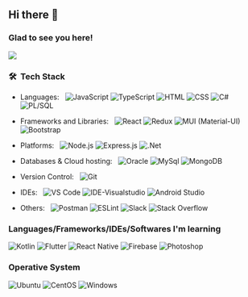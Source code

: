 
<!---
ErandaMadusanka/ErandaMadusanka is a ✨ special ✨ repository because its `README.md` (this file) appears on your GitHub profile.
You can click the Preview link to take a look at your changes.
--->

<!-- ## Hey, I'm [Eranda](https://github.com/ErandaMadusanka), Great to see you here! -->
## Hi there 👋
### Glad to see you here! 

![](https://visitor-badge.glitch.me/badge?page_id=ErandaMadusanka.ErandaMadusanka&style=flat-square&color=0088cc)



### 🛠 &nbsp;Tech Stack

- Languages: &nbsp;
  ![JavaScript](https://img.shields.io/badge/-JavaScript-05122A.svg?&logo=javascript)
  ![TypeScript](https://img.shields.io/badge/TypeScript-007ACC?logo=typescript&logoColor=white)
  ![HTML](https://img.shields.io/badge/-HTML-05122A.svg?&logo=HTML5)
  ![CSS](https://img.shields.io/badge/-CSS-05122A.svg?&logo=CSS3&logoColor=1572B6)
  ![C#](https://img.shields.io/badge/C%23-05122A.svg?logo=c-sharp)
  ![PL/SQL](https://img.shields.io/badge/PL%2FSQL-003B57?logo=oracle)
  <!-- ![PHP](https://img.shields.io/badge/PHP-05122A.svg?logo=php&) -->

- Frameworks and Libraries: &nbsp;
  ![React](https://img.shields.io/badge/-React-05122A.svg?&logo=react)
  ![Redux](https://img.shields.io/badge/-Redux-05122A.svg?&logo=redux&logoColor=764abc)
  ![MUI (Material-UI)](https://img.shields.io/badge/MUI-05122A.svg?logo=mui&logoColor=%230081CB)
  ![Bootstrap](https://img.shields.io/badge/-Bootstrap-05122A.svg?&logo=bootstrap)

- Platforms: &nbsp;
  ![Node.js](https://img.shields.io/badge/-Node.js-05122A.svg?&logo=node.js)
  ![Express.js](https://img.shields.io/badge/Express.js-05122A.svg?logo=express&logoColor=%2361DAFB)
  ![.Net](https://img.shields.io/badge/.NET-5C2D91?logo=.net&logoColor=white)
  
- Databases & Cloud hosting:  &nbsp;
  ![Oracle](https://img.shields.io/badge/Oracle-05122A.svg?logo=oracle&logoColor=f80000)
  ![MySql](https://img.shields.io/badge/-MySql-05122A.svg?&logo=mysql)
  ![MongoDB](https://img.shields.io/badge/MongoDB-05122A.svg?logo=mongodb)
  <!-- ![MongoDB Atlas](https://img.shields.io/badge/-MongoDB%20Atlas-05122A.svg?&logo=mongodb)
  ![Heroku](https://img.shields.io/badge/Heroku-05122A.svg?logo=heroku&logoColor=6567a5) -->
    
- Version Control: &nbsp;
  ![Git](https://img.shields.io/badge/-Git-05122A.svg?&logo=git)
  <!-- ![GITHUB](https://img.shields.io/badge/GitHub-05122A.svg?&logo=github)
  ![GITLAB](https://img.shields.io/badge/GitLab-05122A.svg?&logo=gitlab)
  ![Bitbucket](https://img.shields.io/badge/bitbucket-05122A.svg?logo=bitbucket&logoColor=007ACC) -->
  
- IDEs: &nbsp;
  ![VS Code](https://img.shields.io/badge/-Visual%20Studio%20Code-05122A.svg?&logo=visual-studio-code&logoColor=007ACC)
  ![IDE-Visualstudio](https://img.shields.io/badge/Visual%20Studio-05122A.svg?logo=visual-studio-code&logoColor=5C2D91)
  ![Android Studio](https://img.shields.io/badge/-Android%20Studio-05122A.svg?&logo=android-studio)
  <!-- ![Notepad++](https://img.shields.io/badge/Notepad++-05122A.svg?logo=notepad%2b%2b&logoColor=90E59A)
  ![Atom](https://img.shields.io/badge/Atom-05122A.svg?logo=atom&logoColor=white) -->
  
 
- Others: &nbsp;
  ![Postman](https://img.shields.io/badge/Postman-05122A?logo=postman&logoColor=FF6C37)
  ![ESLint](https://img.shields.io/badge/ESLint-05122A?logo=eslint&logoColor=4B3263)
  ![Slack](https://img.shields.io/badge/Slack-05122A?logo=slack&logoColor=4A154B)
  ![Stack Overflow](https://img.shields.io/badge/-Stack%20Overflow-05122A?logo=stack-overflow&logoColor=FE7A16)

  <!--![Apache](https://img.shields.io/badge/apache-05122A.svg?logo=apache&logoColor=%23D42029) -->
  
<!--   ![Google Sheets](https://img.shields.io/badge/Google%20Sheets-34A853.svg?logo=google%20sheets&logoColor=white) -->



 
### Languages/Frameworks/IDEs/Softwares I'm learning 

![Kotlin](https://img.shields.io/badge/-Kotlin-05122A.svg?&logo=Kotlin)
![Flutter](https://img.shields.io/badge/-Flutter-05122A.svg?&logo=flutter&logoColor=007ACC)
![React Native](https://img.shields.io/badge/React%20Native-05122A.svg?logo=react&logoColor=%2361DAFB)
![Firebase](https://img.shields.io/badge/-Firestore-05122A.svg?&logo=firebase)
![Photoshop](https://img.shields.io/badge/-Photoshop-05122A.svg?&logo=adobe-photoshop)
<!-- ![Python](https://img.shields.io/badge/-Python-05122A.svg?&logo=python&logoColor=ffdd54)
![Java](https://img.shields.io/badge/-Java-05122A.svg?&logo=Java&logoColor=007ACC)
![Dart](https://img.shields.io/badge/-Dart-05122A.svg?&logo=Dart&logoColor=007ACC)
![R (Statistics)](https://img.shields.io/badge/-R-05122A.svg?&logo=R&logoColor=276DC3)
![RStudio](https://img.shields.io/badge/-RStudio-05122A.svg?&logo=rstudio)
![Illustrator](https://img.shields.io/badge/-Illustrator-05122A.svg?&logo=adobe-illustrator)-->

<!-- ![Eclipse](https://img.shields.io/badge/-Eclipse-05122A.svg?&logo=eclipse) -->
<!-- ![IntelliJ IDEA](https://img.shields.io/badge/-IntelliJ%20IDEA-05122A.svg?&logo=intellij-idea&logoColor=f70486) -->
<!-- ![C](https://img.shields.io/badge/-C-05122A.svg?&logo=C&logoColor=A8B9CC) -->
<!-- ![C++](https://img.shields.io/badge/-C++-05122A.svg?&logo=C%2B%2B&logoColor=00599C) -->
<!-- <a href="#"><img alt="OS-Linux" src=""></a> -->

### Operative System
<!-- ![Ubuntu](https://img.shields.io/badge/Linux-1793D1.svg?style=for-the-badge&logo=linux&logoColor=white) -->
![Ubuntu](https://img.shields.io/badge/Ubuntu-E95420?style=for-the-badge&logo=ubuntu&logoColor=white)
![CentOS](https://img.shields.io/badge/CentOS-262577?style=for-the-badge&logo=centos&logoColor=white)
![Windows](https://img.shields.io/badge/Windows-0078D6?style=for-the-badge&logo=windows&logoColor=white)

<!-- ### ⚙️ &nbsp;GitHub Analytics -->

<!-- <p align="left">
<img width="276" src="https://raw.githubusercontent.com/ErandaMadusanka/ErandaMadusanka/master/profile-summary-card-output/github_dark/3-stats.svg"> 
<img width="570" src="https://raw.githubusercontent.com/ErandaMadusanka/ErandaMadusanka/master/profile-summary-card-output/github_dark/0-profile-details.svg">
</p> -->

<!-- <img width="276" src="https://raw.githubusercontent.com/8BitJonny/8BitJonny/master/profile-summary-card-output/github_dark/3-stats.svg">  -->
<!-- <img width="570" src="https://raw.githubusercontent.com/8BitJonny/8BitJonny/master/profile-summary-card-output/github_dark/0-profile-details.svg"> -->

<!-- <p align="left">
  <a href="https://github.com/ErandaMadusanka" target="_blank">
    <img width="404px" src="https://streak-stats.demolab.com/?user=ErandaMadusanka&theme=monokai-metallian&hide_border=false"/>
    <img width="400px" src="https://github-readme-stats.vercel.app/api/top-langs/?username=ErandaMadusanka&layout=compact&theme=react" alt="Most Used Languages" />
  </a>
</p> -->

<!-- ![Code Time](http://img.shields.io/badge/Code%20Time-264%20hrs%2019%20mins-blue) -->
